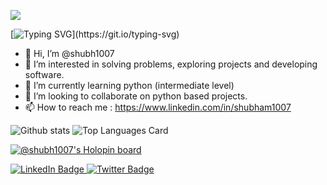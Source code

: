 ![](https://komarev.com/ghpvc/?username=shubh1007&style=for-the-badge)


[![Typing SVG](https://readme-typing-svg.demolab.com/?lines=I+am+a+Python+Enthusiast;I+am+a+Problem+Solver;)](https://git.io/typing-svg)

- 👋 Hi, I’m @shubh1007
- 👀 I’m interested in solving problems, exploring projects and developing software.
- 🌱 I’m currently learning python (intermediate level)
- 💞️ I’m looking to collaborate on python based projects.
- 📫 How to reach me : https://www.linkedin.com/in/shubham1007

![Github stats](https://github-readme-stats.vercel.app/api?username=shubh1007&theme=highcontrast&show_icons=true&count_private=true) ![Top Languages Card](https://github-readme-stats.vercel.app/api/top-langs/?username=shubh1007) 

[![@shubh1007's Holopin board](https://holopin.me/shubh1007)](https://holopin.io/@shubh1007)

<div id="badges">
  <a href="https://www.linkedin.com/in/shubham1007">
    <img src="https://img.shields.io/badge/LinkedIn-blue?style=for-the-badge&logo=linkedin&logoColor=white" alt="LinkedIn Badge"/>
  </a>
  <a href="https://www.twitter.com/shubey1007">
    <img src="https://img.shields.io/badge/Twitter-blue?style=for-the-badge&logo=twitter&logoColor=white" alt="Twitter Badge"/>
  </a>
</div>





<!---
shubh1007/shubh1007 is a ✨ special ✨ repository because its `README.md` (this file) appears on your GitHub profile.
You can click the Preview link to take a look at your changes.
--->
